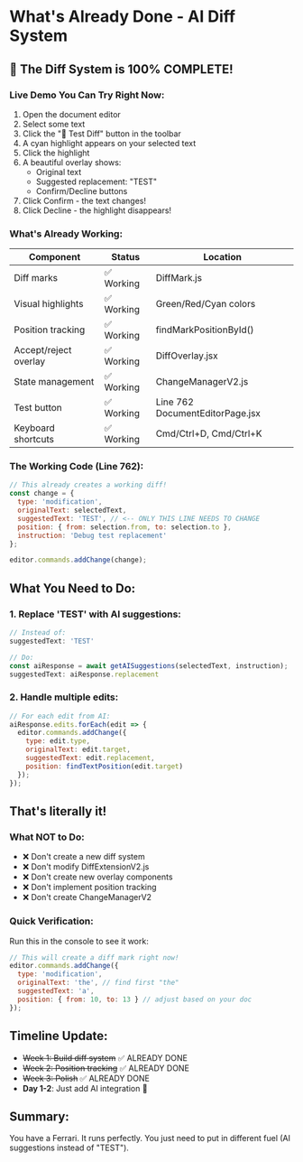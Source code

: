 # What's Already Done - AI Diff System

## 🎉 The Diff System is 100% COMPLETE!

### Live Demo You Can Try Right Now:
1. Open the document editor
2. Select some text
3. Click the "🧪 Test Diff" button in the toolbar
4. A cyan highlight appears on your selected text
5. Click the highlight
6. A beautiful overlay shows:
   - Original text
   - Suggested replacement: "TEST"
   - Confirm/Decline buttons
7. Click Confirm - the text changes!
8. Click Decline - the highlight disappears!

### What's Already Working:
| Component | Status | Location |
|-----------|--------|----------|
| Diff marks | ✅ Working | DiffMark.js |
| Visual highlights | ✅ Working | Green/Red/Cyan colors |
| Position tracking | ✅ Working | findMarkPositionById() |
| Accept/reject overlay | ✅ Working | DiffOverlay.jsx |
| State management | ✅ Working | ChangeManagerV2.js |
| Test button | ✅ Working | Line 762 DocumentEditorPage.jsx |
| Keyboard shortcuts | ✅ Working | Cmd/Ctrl+D, Cmd/Ctrl+K |

### The Working Code (Line 762):
```javascript
// This already creates a working diff!
const change = {
  type: 'modification',
  originalText: selectedText,
  suggestedText: 'TEST', // <-- ONLY THIS LINE NEEDS TO CHANGE
  position: { from: selection.from, to: selection.to },
  instruction: 'Debug test replacement'
};

editor.commands.addChange(change);
```

## What You Need to Do:

### 1. Replace 'TEST' with AI suggestions:
```javascript
// Instead of:
suggestedText: 'TEST'

// Do:
const aiResponse = await getAISuggestions(selectedText, instruction);
suggestedText: aiResponse.replacement
```

### 2. Handle multiple edits:
```javascript
// For each edit from AI:
aiResponse.edits.forEach(edit => {
  editor.commands.addChange({
    type: edit.type,
    originalText: edit.target,
    suggestedText: edit.replacement,
    position: findTextPosition(edit.target)
  });
});
```

## That's literally it! 

### What NOT to Do:
- ❌ Don't create a new diff system
- ❌ Don't modify DiffExtensionV2.js
- ❌ Don't create new overlay components
- ❌ Don't implement position tracking
- ❌ Don't create ChangeManagerV2

### Quick Verification:
Run this in the console to see it work:
```javascript
// This will create a diff mark right now!
editor.commands.addChange({
  type: 'modification',
  originalText: 'the', // find first "the"
  suggestedText: 'a',
  position: { from: 10, to: 13 } // adjust based on your doc
});
```

## Timeline Update:
- ~~Week 1: Build diff system~~ ✅ ALREADY DONE
- ~~Week 2: Position tracking~~ ✅ ALREADY DONE  
- ~~Week 3: Polish~~ ✅ ALREADY DONE
- **Day 1-2**: Just add AI integration 🎯

## Summary:
You have a Ferrari. It runs perfectly. You just need to put in different fuel (AI suggestions instead of "TEST"). 